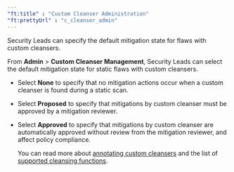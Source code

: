 ```yaml
---
"ft:title" : "Custom Cleanser Administration"
"ft:prettyUrl" : "c_cleanser_admin"
---
```


Security Leads can specify the default mitigation state for flaws with custom cleansers.

From **Admin** > **Custom Cleanser Management**, Security Leads can select the default mitigation state for static flaws with custom cleansers.

-   Select **None** to specify that no mitigation actions occur when a custom cleanser is found during a static scan.
-   Select **Proposed** to specify that mitigations by custom cleanser must be approved by a mitigation reviewer.
-   Select **Approved** to specify that mitigations by custom cleanser are automatically approved without review from the mitigation reviewer, and affect policy compliance.

    You can read more about [annotating custom cleansers](https://docs.veracode.com/r/customcleansers) and the list of [supported cleansing functions](https://docs.veracode.com/r/review_cleansers).
